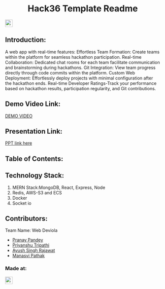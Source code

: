 
<h1 align="center">Hack36 Template Readme</h1>
<p align="center">
</p>

<a href="https://hack36.com"> <img src="https://i.postimg.cc/FFwvfkGk/built-at-hack36.png" height=24px> </a>


## Introduction:
  A web app with real-time features:
  Effortless Team Formation: Create teams within the platform for seamless hackathon participation.
  Real-time Collaboration: Dedicated chat rooms for each team facilitate communication and brainstorming during hackathons.
  Git Integration: View team progress directly through code commits within the platform.
  Custom Web Deployment: Effortlessly deploy projects with minimal configuration after the hackathon ends.
  Real-time Developer Ratings-Track your performance based on hackathon results, participation regularity, and Git contributions.
  

  
## Demo Video Link:
  <a href="https://drive.google.com/drive/folders/1mu7PXbhmNCm-IgJcX4Ux-U-XJfji2f7k?usp=sharing">DEMO VIDEO</a>
  
## Presentation Link:
  <a href="https://docs.google.com/presentation/d/15V18OlTt7smmZlneOJydIg7lUh9Rj7qi/edit?usp=sharing&ouid=112417637695974642601&rtpof=true&sd=true"> PPT link here </a>
  
  
## Table of Contents:

## Technology Stack:
  1) MERN Stack:MongoDB, React, Express, Node
  2) Redis, AWS-S3 and ECS
  3) Docker
  4) Socket io
  

## Contributors:

Team Name: Web Deviola

* [Pranay Pandey](https://github.com/pandeyg00121)
* [Priyanshu Tripathi](https://github.com/tripathi08)
* [Ayush Singh Rajawat](https://github.com/Ayush123rajawat)
* [Manasvi Pathak](https://github.com/pathakmanasvi25)


### Made at:
<a href="https://hack36.com"> <img src="https://i.postimg.cc/FFwvfkGk/built-at-hack36.png" height=24px> </a>
